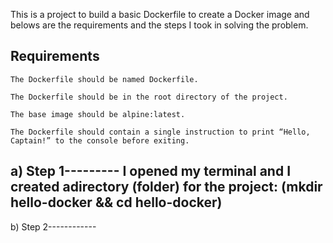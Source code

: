 This is a project to build a basic Dockerfile to create a Docker image and belows are the requirements and the steps I took in solving the problem.

Requirements
--------------------
    The Dockerfile should be named Dockerfile.

    The Dockerfile should be in the root directory of the project.

    The base image should be alpine:latest.

    The Dockerfile should contain a single instruction to print “Hello, Captain!” to the console before exiting.

a) Step 1---------
I opened my  terminal and I created adirectory (folder) for the project:
     (mkdir hello-docker && cd hello-docker)
------------------------------------------------

b) Step 2------------

 
